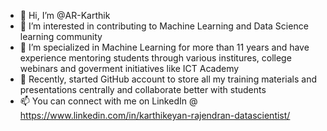 - 👋 Hi, I’m @AR-Karthik
- 👀 I’m interested in contributing to Machine Learning and Data Science learning community
- 🌱 I’m specialized in Machine Learning for more than 11 years and have experience mentoring students through various institures, college webinars and goverment initiatives like ICT Academy
- 💞️ Recently, started GitHub account to store all my training materials and presentations centrally and collaborate better with students
- 📫 You can connect with me on LinkedIn @ https://www.linkedin.com/in/karthikeyan-rajendran-datascientist/

<!---
AR-Karthik/AR-Karthik is a ✨ special ✨ repository because its `README.md` (this file) appears on your GitHub profile.
You can click the Preview link to take a look at your changes.
--->
